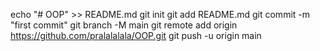 echo "# OOP" >> README.md
git init
git add README.md
git commit -m "first commit"
git branch -M main
git remote add origin https://github.com/pralalalala/OOP.git
git push -u origin main

